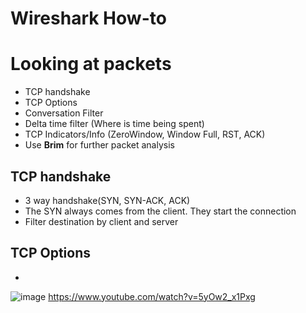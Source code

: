 # Wireshark How-to

# Looking at packets
- TCP handshake
- TCP Options
- Conversation Filter
- Delta time filter (Where is time being spent)
- TCP Indicators/Info (ZeroWindow, Window Full, RST, ACK)
- Use **Brim** for further packet analysis


## TCP handshake
- 3 way handshake(SYN, SYN-ACK, ACK)
- The SYN always comes from the client. They start the connection
- Filter destination by client and server


## TCP Options
- 
![image](https://github.com/user-attachments/assets/a0cf4862-2835-443c-b429-b76356520e1c)
https://www.youtube.com/watch?v=5yOw2_x1Pxg

